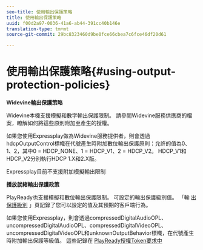 ```yaml
---
seo-title: 使用輸出保護策略
title: 使用輸出保護策略
uuid: f00d2a97-0036-41a6-ab44-391cc40b146e
translation-type: tm+mt
source-git-commit: 29bc8323460d9be0fce66cbea7c6fce46df20d61

---
```



# 使用輸出保護策略{#using-output-protection-policies}

**Widevine輸出保護策略**

Widevine本機支援模擬和數字輸出保護限制。 請參閱Widevine服務供應商的檔案，瞭解如何將這些原則附加至產生的授權。

如果您使用Expressplay做為Widevine服務提供者，則會透過hdcpOutputControl標幟在代號產生時附加數位輸出保護原則：允許的值為0、1、2，其中0 = HDCP_NONE、1 = HDCP_V1、2 = HDCP_V2。 HDCP_V1和HDCP_V2分別執行HDCP 1.X和2.X版。

Expressplay目前不支援附加模擬輸出限制

**播放就緒輸出保護政策**

PlayReady也支援模擬和數位輸出保護限制。 可設定的輸出保護級別值。 「輸 [出保護級別](https://msdn.microsoft.com/en-us/library/dn468831.aspx) 」頁記錄了您可以設定的值及其預期的客戶端行為。

如果您使用Expressplay，則會透過compressedDigitalAudioOPL、uncompressedDigitalAudioOPL、compressedDigitalVideoOPL、uncompressedDigitalVideoOPL和unknownOutputBehavior標幟，在代號產生時附加輸出保護等級值。 這些記錄在 [PlayReady授權Token要求中](https://www.expressplay.com/developer/restapi/#playready-license-token-request)
